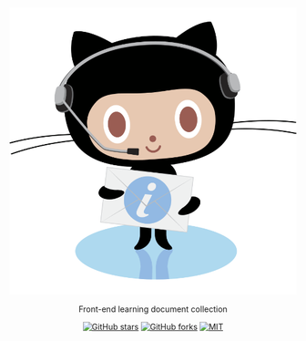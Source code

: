 <p align="center">
<img  alt="chodocs" src="./public/github-bk2.png"/>
</p>

<p align="center">
Front-end learning document collection
</p>

<p align="center">
<a href="https://github.com/mylinuser/Alan-blog" target="__blank"><img alt="GitHub stars" src="https://img.shields.io/github/stars/mylinuser/Alan-blog?style=social"></a>
<a href="https://github.com/mylinuser/Alan-blog/network"><img alt="GitHub forks" src="https://img.shields.io/github/forks/mylinuser/Alan-blog?style=social"></a>
<a href="https://github.com/mylinuser/Alan-blog" target="__blank"><img alt="MIT" src="https://img.shields.io/github/license/mylinuser/Alan-blog"></a>
</p>